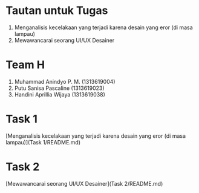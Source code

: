 # Tautan untuk Tugas
  1. Menganalisis kecelakaan yang terjadi karena desain yang eror (di masa lampau)
  2. Mewawancarai seorang UI/UX Desainer
  
# Team H
  1. Muhammad Anindyo P. M.  (1313619004)
  2. Putu Sanisa Pascaline   (1313619023)
  3. Handini Aprillia Wijaya (1313619038)
  
# Task 1 
[Menganalisis kecelakaan yang terjadi karena desain yang eror (di masa lampau)](Task 1/README.md)

# Task 2
[Mewawancarai seorang UI/UX Desainer](Task 2/README.md)
